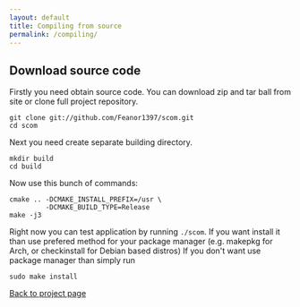 ```yaml
---
layout: default
title: Compiling from source
permalink: /compiling/
---
```

## Download source code
Firstly you need obtain source code. You can download zip and tar ball from
site or clone full project repository.

    git clone git://github.com/Feanor1397/scom.git
    cd scom

Next you need create separate building directory.

    mkdir build
    cd build

Now use this bunch of commands:

    cmake .. -DCMAKE_INSTALL_PREFIX=/usr \
             -DCMAKE_BUILD_TYPE=Release
    make -j3

Right now you can test application by running `./scom`.
If you want install it than use prefered method for your package manager
(e.g. makepkg for Arch, or checkinstall for Debian based distros)
If you don't want use package manager than simply run

    sudo make install

[Back to project page](/)
